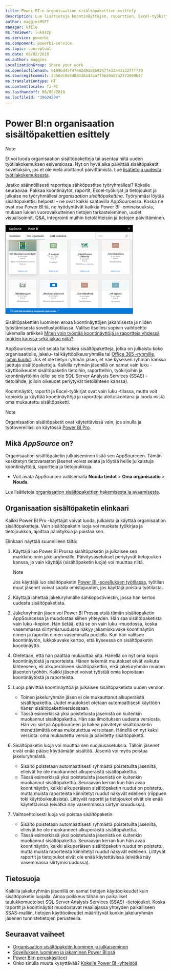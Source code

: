 ```yaml
---
title: Power BI:n organisaation sisältöpakettien esittely
description: Lue lisätietoja koontinäyttöjen, raporttien, Excel-työkirjojen ja tietojoukkojen pakkaamisesta organisaation sisältöpaketeiksi, joita voit jakaa työtovereillesi.
author: maggiesMSFT
manager: kfile
ms.reviewer: lukaszp
ms.service: powerbi
ms.component: powerbi-service
ms.topic: conceptual
ms.date: 08/02/2018
ms.author: maggies
LocalizationGroup: Share your work
ms.openlocfilehash: 9109bd45f47e92d9158b9247fe32a43132fff720
ms.sourcegitcommit: 2356dc8e5488438a43ba7f0ba9a55a2372669b47
ms.translationtype: HT
ms.contentlocale: fi-FI
ms.lasthandoff: 08/08/2018
ms.locfileid: "39624294"
---
```

# <a name="intro-to-organizational-content-packs-in-power-bi"></a>Power BI:n organisaation sisältöpakettien esittely
> [!NOTE]
> Et voi luoda organisaation sisältöpaketteja tai asentaa niitä uuden työtilakokemuksen esiversiossa. Nyt on hyvä aika päivittää sisältöpaketit sovelluksiin, jos et ole vielä aloittanut päivittämistä. Lue [lisätietoja uudesta työtilakokemuksesta](service-create-the-new-workspaces.md).
> 

Jaatko säännöllisesti raportteja sähköpostitse työryhmällesi? Kokeile seuraavaa: Pakkaa koontinäytöt, raportit, Excel-työkirjat ja tietojoukot ja julkaise ne työryhmällesi *organisaation sisältöpakettina*. Työryhmäsi löytää sisältöpakettisi helposti – ne ovat kaikki saatavilla AppSourcessa. Koska ne ovat osa Power BI:tä, ne hyödyntävät kaikkia Power BI -ominaisuuksia, mukaan lukien vuorovaikutteinen tietojen tarkasteleminen, uudet visualisoinnit, Q&A, integrointi muihin tietolähteisiin ja tietojen päivittäminen.

![](media/service-organizational-content-pack-introduction/power-bi-org-content-packs.png)

Sisältöpakettien luominen eroaa koontinäyttöjen jakamisesta ja niiden työstämisestä sovellustyötilassa. Valitse itsellesi sopivin vaihtoehto lukemalla artikkeli [Miten voin työstää koontinäyttöjä ja raportteja yhdessä muiden kanssa sekä jakaa niitä?](service-how-to-collaborate-distribute-dashboards-reports.md). 

AppSourcessa voit selata tai hakea sisältöpaketteja, jotka on julkaistu koko organisaatiolle, jakelu- tai käyttöoikeusryhmille tai [Office 365 -ryhmille, joihin kuulut](https://support.office.com/article/Create-a-group-in-Office-365-7124dc4c-1de9-40d4-b096-e8add19209e9). Jos et ole tietyn ryhmän jäsen, et näe kyseisen ryhmän kanssa jaettuja sisältöpaketteja. Kaikilla ryhmän jäsenillä on samat vain luku -käyttöoikeudet sisältöpaketin tietoihin, raportteihin, työkirjoihin ja koontinäyttöihin (ellei se ole SQL Server Analysis Services (SSAS) -tietolähde, jolloin oikeudet periytyvät tietolähteen kanssa).

Koontinäytöt, raportit ja Excel-työkirjat ovat vain luku -tilassa, mutta voit kopioida ja käyttää koontinäyttöjä ja raportteja aloituskohtana ja luoda niistä oma mukautettu sisältöpaketti.

> [!NOTE]
> Organisaation sisältöpaketit ovat käytettävissä vain, jos sinulla ja työtovereillasi on käytössä [Power BI Pro](service-free-vs-pro.md).
> 
> 

## <a name="what-is-appsource"></a>Mikä *AppSource* on?
Organisaation sisältöpaketin julkaiseminen lisää sen AppSourceen.  Tämän keskitetyn tietovaraston jäsenet voivat selata ja löytää heille julkaistuja koontinäyttöjä, raportteja ja tietojoukkoja.  

* Voit avata AppSourcen valitsemalla **Nouda tiedot** > **Oma organisaatio** > **Nouda**.

Lue lisätietoja [organisaation sisältöpakettien hakemisesta ja avaamisesta](service-organizational-content-pack-find-and-open.md).

## <a name="the-life-cycle-of-an-organizational-content-pack"></a>Organisaation sisältöpaketin elinkaari
Kaikki Power BI Pro -käyttäjät voivat luoda, julkaista ja käyttää organisaation sisältöpaketteja. Vain sisältöpaketin luoja voi muokata työkirjaa ja tietojoukkoa, ajoittaa päivityksiä ja poistaa sen.

Elinkaari näyttää suunnilleen tältä:

1. Käyttäjä luo Power BI Prossa sisältöpaketin ja julkaisee sen markkinoinnin jakeluryhmälle. Päivitysasetukset periytyvät tietojoukon kanssa, ja vain käyttäjä (sisältöpaketin luoja) voi muuttaa niitä.
   
   > [!NOTE]
   > Jos käyttäjä luo sisältöpaketin [Power BI -sovelluksen työtilassa](service-create-distribute-apps.md), työtilan muut jäsenet voivat saada omistajuuden, jos käyttäjä poistuu työtilasta.
   > 
   > 
2. Käyttäjä lähettää jakeluryhmälle sähköpostiviestin, jossa hän kertoo uudesta sisältöpaketista.
3. Jakeluryhmän jäsen voi Power BI Prossa etsiä tämän sisältöpaketin AppSourcessa ja muodostaa siihen yhteyden. Hän saa sisältöpaketista vain luku -kopion.  Hän tietää, että se on vain luku -muodossa, koska vasemmassa siirtymisruudussa näkyy jakamiskuvake koontinäytön nimen ja raportin nimen vasemmalla puolella. Kun hän valitsee koontinäytön, lukkokuvake kertoo, että kyseessä on sisältöpaketin koontinäyttö. 
4. Oletetaan, että hän päättää mukauttaa sitä. Hänellä on nyt oma kopio koontinäytöstä ja raporteista. Hänen tekemät muutokset eivät vaikuta lähteeseen, eli alkuperäiseen sisältöpakettiin, eikä jakeluryhmän muiden jäsenten työhön. Kaikki jäsenet voivat työstää omia kopioitaan koontinäytöstä ja raporteista.
5. Luoja päivittää koontinäyttöä ja julkaisee sisältöpaketista uuden version.
   
   * Toinen jakeluryhmän jäsen ei ole mukauttanut alkuperäistä sisältöpakettia. Uudet muutokset otetaan automaattisesti käyttöön hänen sisältöpakettiversiossaan.  
   * Tässä esimerkissä yksi poistetuista jäsenistä on kuitenkin muokannut sisältöpakettia. Hän saa ilmoituksen uudesta versiosta.  Hän voi siirtyä AppSourceen ja hakea päivitetyn sisältöpaketin menettämättä omaa mukautettua versiotaan. Hänellä on nyt kaksi versiota: oma mukautettu versio ja päivitetty sisältöpaketti.
6. Sisältöpaketin luoja voi muuttaa sen suojausasetuksia. Tällöin jäsenet eivät enää pääse käyttämään sisältöä. Jäseniä voi myös poistaa jakeluryhmästä.
   
   * Sisältö poistetaan automaattisesti ryhmästä poistetuilta jäseniltä, elleivät he ole muokanneet alkuperäistä sisältöpakettia. 
   * Tässä esimerkissä yksi poistetuista jäsenistä on kuitenkin muokannut sisältöpakettia. Seuraavan kerran kun hän avaa koontinäytön, kaikki alkuperäisen sisältöpaketin ruudut on poistettu, mutta muista raporteista kiinnitetyt ruudut näkyvät edelleen (riippuen toki käyttöoikeuksista). Liittyvät raportit ja tietojoukot eivät ole enää käytettävissä (eivätkä näy vasemmassa siirtymisruudussa).
7. Vaihtoehtoisesti luoja voi poistaa sisältöpaketin.
   
   * Sisältö poistetaan automaattisesti ryhmästä poistetuilta jäseniltä, elleivät he ole muokanneet alkuperäistä sisältöpakettia. 
   * Tässä esimerkissä yksi poistetuista jäsenistä on kuitenkin muokannut sisältöpakettia. Seuraavan kerran kun hän avaa koontinäytön, kaikki alkuperäisen sisältöpaketin ruudut on poistettu, mutta muista raporteista kiinnitetyt ruudut näkyvät edelleen. Liittyvät raportit ja tietojoukot eivät ole enää käytettävissä (eivätkä näy vasemmassa siirtymisruudussa).

## <a name="data-security"></a>Tietosuoja
Kaikilla jakeluryhmän jäsenillä on samat tietojen käyttöoikeudet kuin sisältöpaketin luojalla. Ainoa poikkeus tähän on paikalliset taulukkomuotoiset SQL Server Analysis Services (SSAS) -tietojoukot. Koska raportit ja koontinäytöt muodostavat reaaliajassa yhteyden paikalliseen SSAS-malliin, tietojen käyttöoikeudet määrittyvät kunkin jakeluryhmän jäsenen tunnistetietojen perusteella.

## <a name="next-steps"></a>Seuraavat vaiheet
* [Organisaation sisältöpaketin luominen ja julkaiseminen](service-organizational-content-pack-create-and-publish.md)
* [Sovelluksen luominen ja jakaminen Power BI:ssä](service-create-distribute-apps.md) 
* [Power BI:n peruskäsitteet](service-basic-concepts.md)
* Onko sinulla muuta kysyttävää? [Kokeile Power BI -yhteisöä](http://community.powerbi.com/)

